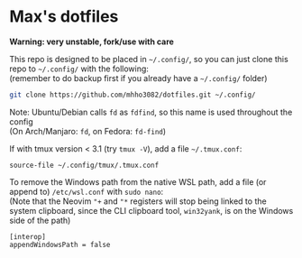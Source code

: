 # Max's dotfiles

**Warning: very unstable, fork/use with care**

This repo is designed to be placed in `~/.config/`,
so you can just clone this repo to `~/.config/` with the following:<br>
(remember to do backup first if you already have a `~/.config/` folder)

```bash
git clone https://github.com/mhho3082/dotfiles.git ~/.config/
```

Note: Ubuntu/Debian calls `fd` as `fdfind`, so this name is used throughout the config<br>
(On Arch/Manjaro: `fd`, on Fedora: `fd-find`)

If with tmux version < 3.1 (try `tmux -V`),
add a file `~/.tmux.conf`:
```
source-file ~/.config/tmux/.tmux.conf
```

To remove the Windows path from the native WSL path,
add a file (or append to) `/etc/wsl.conf` with `sudo nano`:<br>
(Note that the Neovim `"+` and `"*` registers will stop being linked to the system clipboard,
since the CLI clipboard tool, `win32yank`, is on the Windows side of the path)
```
[interop]
appendWindowsPath = false
```
